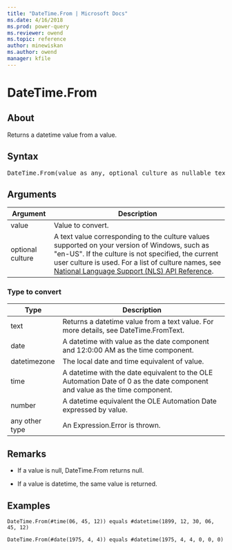 ```yaml
---
title: "DateTime.From | Microsoft Docs"
ms.date: 4/16/2018
ms.prod: power-query
ms.reviewer: owend
ms.topic: reference
author: minewiskan
ms.author: owend
manager: kfile
---
```

# DateTime.From

  
## About  
Returns a datetime value from a value.  
  
## Syntax

<pre>
DateTime.From(value as any, optional culture as nullable text) as nullable datetime  
</pre>
  
## Arguments  
  
|Argument|Description|  
|------------|---------------|  
|value|Value to convert.|  
|optional culture|A text value corresponding to the culture values supported on your version of Windows, such as "en-US". If the culture is not specified, the current user culture is used. For a list of culture names, see [National Language Support (NLS) API Reference](https://msdn.microsoft.com/en-us/goglobal/bb896001.aspx).|  
  
### Type to convert  
  
|**Type**|**Description**|  
|------------|-------------------|  
|text|Returns a datetime value from a text value. For more details, see DateTime.FromText.|  
|date|A datetime with value as the date component and 12:0:00 AM as the time component.|  
|datetimezone|The local date and time equivalent of value.|  
|time|A datetime with the date equivalent to the OLE Automation Date of 0 as the date component and value as the time component.|  
|number|A datetime equivalent the OLE Automation Date expressed by value.|  
|any other type|An Expression.Error is thrown.|  
  
## <a name="__toc360789049"></a>Remarks  
  
-   If a value is null, DateTime.From returns null.  
  
-   If a value is datetime, the same value is returned.  
  
## Examples  
  
```powerquery-m
DateTime.From(#time(06, 45, 12)) equals #datetime(1899, 12, 30, 06, 45, 12)  
```  
  
```powerquery-m
DateTime.From(#date(1975, 4, 4)) equals #datetime(1975, 4, 4, 0, 0, 0)  
```  
